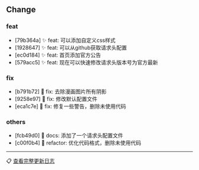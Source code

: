 ## Change

### feat
- [79b364a] ✨ feat: 可以添加自定义css样式
- [1928647] ✨ feat: 可以从github获取请求头配置
- [ec0d184] ✨ feat: 首页添加官方公告
- [579acc5] ✨ feat: 现在可以快速修改请求头版本号为官方最新

### fix
- [b791b72] 🐛 fix: 去除漫画图片所有阴影
- [9258e97] 🐛 fix: 修改默认配置文件
- [eca1c7e] 🐛 fix: 修复一些警告，删除未使用代码

### others
- [fcb49d0] 📄 docs: 添加了一个请求头配置文件
- [c00f0b4] 🦄 refactor: 优化代码格式，删除未使用代码

---
📋 [查看完整更新日志](https://github.com/caolib/doki/compare/v1.1.0...v1.1.1)

